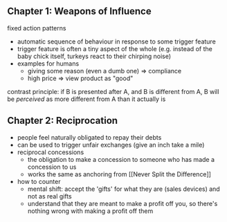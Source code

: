 ## Chapter 1: Weapons of Influence
fixed action patterns
- automatic sequence of behaviour in response to some trigger feature
- trigger feature is often a tiny aspect of the whole (e.g. instead of the baby chick itself, turkeys react to their chirping noise)
- examples for humans
	- giving some reason (even a dumb one) => compliance
	- high price => view product as "good"

contrast principle: if B is presented after A, and B is different from A, B will be _perceived_ as more different from A than it actually is

## Chapter 2: Reciprocation
- people feel naturally obligated to repay their debts
- can be used to trigger unfair exchanges (give an inch take a mile)
- reciprocal concessions
	- the obligation to make a concession to someone who has made a concession to us
	- works the same as anchoring from [[Never Split the Difference]]
- how to counter
	- mental shift: accept the 'gifts' for what they are (sales devices) and not as real gifts
	- understand that they are meant to make a profit off you, so there's nothing wrong with making a profit off them
